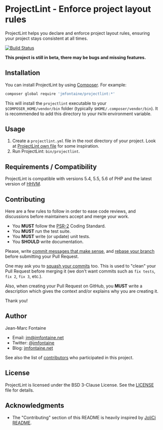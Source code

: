 ProjectLint - Enforce project layout rules
==========================================

ProjectLint helps you declare and enforce project layout rules, ensuring your project stays consistent at all times.

[![Build Status](https://api.travis-ci.org/jmfontaine/projectlint.svg?branch=develop)](https://travis-ci.org/jmfontaine/projectlint)

**This project is still in beta, there may be bugs and missing features.**

Installation
------------

You can install ProjectLint by using [Composer](https://getcomposer.org/). For example:

```bash
composer global require 'jmfontaine/projectlint:*'
```

This will install the `projectlint` executable to your `$COMPOSER_HOME/vendor/bin` folder (typically `$HOME/.composer/vendor/bin`).  It is recommended to add this directory to your `PATH` environment variable.

Usage
-----

1. Create a `projectlint.yml` file in the root directory of your project. Look at [ProjectLint own file](projectlint.yml) for some inspiration.
2. Run ProjectLint: `bin/projectlint`.

Requirements / Compatibility
----------------------------

ProjectLint is compatible with versions 5.4, 5.5, 5.6 of PHP and the latest version of [HHVM](http://hhvm.com/).

Contributing
------------

Here are a few rules to follow in order to ease code reviews, and discussions before maintainers accept and merge your work.

* You **MUST** follow the [PSR-2](http://www.php-fig.org/psr/2/) Coding Standard.
* You **MUST** run the test suite.
* You **MUST** write (or update) unit tests.
* You **SHOULD** write documentation.

Please, write [commit messages that make sense](http://tbaggery.com/2008/04/19/a-note-about-git-commit-messages.html), and [rebase your branch](http://git-scm.com/book/en/Git-Branching-Rebasing) before submitting your Pull Request.

One may ask you to [squash your commits](http://gitready.com/advanced/2009/02/10/squashing-commits-with-rebase.html) too. This is used to "clean" your Pull Request before merging it (we don't want commits such as `fix tests`, `fix 2`, `fix 3`, etc.).

Also, when creating your Pull Request on GitHub, you **MUST** write a description which gives the context and/or explains why you are creating it.

Thank you!

Author
------

Jean-Marc Fontaine

* Email: <jm@jmfontaine.net>
* Twitter: [@jmfontaine](http://twitter.com/jmfontaine)
* Blog: [jmfontaine.net](http://jmfontaine.net/)

See also the list of [contributors](https://github.com/jmfontaine/projectlint/contributors) who participated in this project.

License
-------

ProjectLint is licensed under the BSD 3-Clause License. See the [LICENSE](LICENSE) file for details.

Acknowledgments
---------------

* The "Contributing" section of this README is heavily inspired by [JoliCi README](https://github.com/jolicode/JoliCi).
